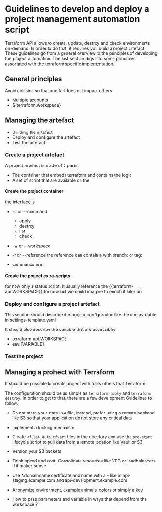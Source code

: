 # Guidelines to develop and deploy a project management automation script

Terraform API allows to create, update, destroy and check environments on-demand. In
order to do that, it requires you build a project artefact. These guidelines
go from a general overview to the principles of developing the project
automation. The last section digs into some principles associated with
the terraform specific implementation.

## General principles

Avoid collision so that one fail does not impact others
- Multiple accounts
- ${terraform.workspace}

## Managing the artefact

- Building the artefact
- Deploy and configure the artefact
- Test the artefact

### Create a project artefact

A project artefact is made of 2 parts:

- The container that embeds terraform and contains the logic
- A set of script that are available on the 

#### Create the project container

the interface is 
- -c or --command
  - apply
  - destroy
  - list
  - check
- -w or --workspace
- -r or --reference
  the reference can contain a with branch: or tag:

- commands are :

#### Create the project extra-scripts

 for now only a status script. It usually reference the {{terraform-api.WORKSPACE}}
 for now but we could imagine to enrich it later on

### Deploy and configure a project artefact

This section should describe the project configuration like the one available
in settings-template.yaml

It should also describe the variable that are accessible:

- terraform-api.WORKSPACE
- env.[VARIABLE]

### Test the project

## Managing a prohect with Terraform

It should be possible to create project with tools others that Terraform


The configuration should be as simple as `terraform apply` and
`terraform destroy`. In order to get to that, there are a few
development Guidelines to follow:

- Do not store your state in a file, instead, prefer using a
  remote backend like S3 so that your application do not
  store any critical data
- Implement a locking mecanism
- Create `<file>.auto.tfvars` files in the directory and use
  the `pre-start` lifecycle script to pull data from a remote
  location like Vault or S3
- Version your S3 buckets
- Think speed and cost. Consolidate resources like VPC or 
  loadbalancers if it makes sense
- Use *.domainname certificate and name with a - like in
  api-staging.example.com and api-development.example.com
- Anonymize environment, example animals, colors or simply
  a key

- How to pass parameters and variable in ways that depend from the
  workspace ?
